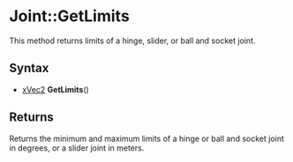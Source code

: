 # Joint::GetLimits

This method returns limits of a hinge, slider, or ball and socket joint.

## Syntax

- [xVec2](xVec2) **GetLimits**()

## Returns

Returns the minimum and maximum limits of a hinge or ball and socket joint in degrees, or a slider joint in meters.
